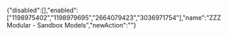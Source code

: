 {"disabled":[],"enabled":["1198975402","1198979695","2664079423","3036971754"],"name":"ZZZ Modular - Sandbox Models","newAction":""}